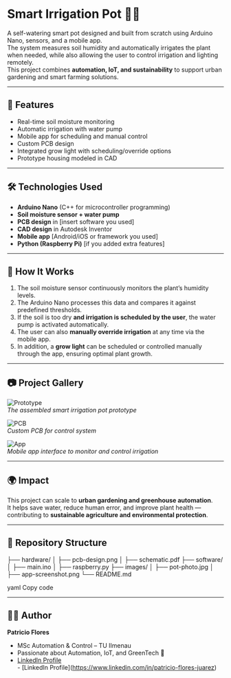 # Smart Irrigation Pot 🌱💧

A self-watering smart pot designed and built from scratch using Arduino Nano, sensors, and a mobile app.  
The system measures soil humidity and automatically irrigates the plant when needed, while also allowing the user to control irrigation and lighting remotely.  
This project combines **automation, IoT, and sustainability** to support urban gardening and smart farming solutions.  

---

## 🚀 Features
- Real-time soil moisture monitoring  
- Automatic irrigation with water pump  
- Mobile app for scheduling and manual control  
- Custom PCB design  
- Integrated grow light with scheduling/override options  
- Prototype housing modeled in CAD  

---

## 🛠️ Technologies Used
- **Arduino Nano** (C++ for microcontroller programming)  
- **Soil moisture sensor + water pump**  
- **PCB design** in [insert software you used]  
- **CAD design** in Autodesk Inventor  
- **Mobile app** [Android/iOS or framework you used]  
- **Python (Raspberry Pi)** [if you added extra features]  

---

## 🔧 How It Works
1. The soil moisture sensor continuously monitors the plant’s humidity levels.  
2. The Arduino Nano processes this data and compares it against predefined thresholds.  
3. If the soil is too dry **and irrigation is scheduled by the user**, the water pump is activated automatically.  
4. The user can also **manually override irrigation** at any time via the mobile app.  
5. In addition, a **grow light** can be scheduled or controlled manually through the app, ensuring optimal plant growth.  

---

## 📷 Project Gallery
![Prototype](images/pot-photo.jpg)  
*The assembled smart irrigation pot prototype*  

![PCB](images/pcb-design.png)  
*Custom PCB for control system*  

![App](images/app-screenshot.png)  
*Mobile app interface to monitor and control irrigation*  

---

## 🌍 Impact
This project can scale to **urban gardening and greenhouse automation**.  
It helps save water, reduce human error, and improve plant health — contributing to **sustainable agriculture and environmental protection**.  

---

## 📂 Repository Structure
├── hardware/
│ ├── pcb-design.png
│ ├── schematic.pdf
├── software/
│ ├── main.ino
│ ├── raspberry.py
├── images/
│ ├── pot-photo.jpg
│ ├── app-screenshot.png
└── README.md

yaml
Copy code

---

## 👨‍💻 Author
**Patricio Flores**  
- MSc Automation & Control – TU Ilmenau  
- Passionate about Automation, IoT, and GreenTech 🌱  
- [LinkedIn Profile](https://www.linkedin.com/in/tu-url)  
\- \[LinkedIn Profile](https://www.linkedin.com/in/patricio-flores-juarez)  

